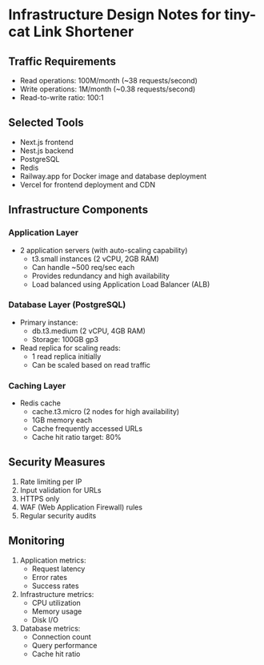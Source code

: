 # Infrastructure Design Notes for tiny-cat Link Shortener

## Traffic Requirements

- Read operations: 100M/month (~38 requests/second)
- Write operations: 1M/month (~0.38 requests/second)
- Read-to-write ratio: 100:1

## Selected Tools

- Next.js frontend
- Nest.js backend
- PostgreSQL
- Redis
- Railway.app for Docker image and database deployment
- Vercel for frontend deployment and CDN

## Infrastructure Components

### Application Layer

- 2 application servers (with auto-scaling capability)
  - t3.small instances (2 vCPU, 2GB RAM)
  - Can handle ~500 req/sec each
  - Provides redundancy and high availability
  - Load balanced using Application Load Balancer (ALB)

### Database Layer (PostgreSQL)

- Primary instance:
  - db.t3.medium (2 vCPU, 4GB RAM)
  - Storage: 100GB gp3
- Read replica for scaling reads:
  - 1 read replica initially
  - Can be scaled based on read traffic

### Caching Layer

- Redis cache
  - cache.t3.micro (2 nodes for high availability)
  - 1GB memory each
  - Cache frequently accessed URLs
  - Cache hit ratio target: 80%

## Security Measures

1. Rate limiting per IP
2. Input validation for URLs
3. HTTPS only
4. WAF (Web Application Firewall) rules
5. Regular security audits

## Monitoring

1. Application metrics:
   - Request latency
   - Error rates
   - Success rates
2. Infrastructure metrics:
   - CPU utilization
   - Memory usage
   - Disk I/O
3. Database metrics:
   - Connection count
   - Query performance
   - Cache hit ratio
